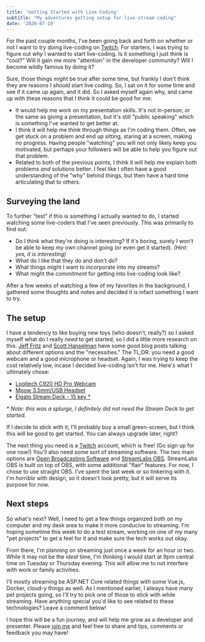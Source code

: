 ```yaml
---
title: 'Getting Started with Live Coding'
subtitle: "My adventures getting setup for live-stream coding"
date: '2020-07-19'
---
```


For the past couple months, I've been going back and forth on whether or not I
want to try doing live-coding on [Twitch](https://twitch.tv/m2devdotnet). For
starters, I was trying to figure out _why_ I wanted to start live-coding. Is
it something I just think is "cool?" Will it gain me more "attention" in the
developer community? Will I become wildly famous by doing it?

Sure, those things _might_ be true after some time, but frankly I don't think they are reasons
I _should_ start live coding. So, I sat on it for some time and see if it
came up again, and it did. So I asked myself again why, and came up with these reasons
that I think it could be good for me:

- It would help me work on my presentation skills. It's not in-person, or the same
as giving a presentation, but it's still "public speaking" which is something
I've wanted to get better at.
- I think it will help me think through things as I'm coding them. Often, we get
stuck on a problem and end up sitting, staring at a screen, making no progress.
Having people "watching" you will not only likely keep you motivated, but perhaps
your followers will be able to help you figure out that problem.
- Related to both of the previous points, I think it will help me explain both
problems _and_ solutions better. I feel like I often have a good understanding
of the "why" behind things, but then have a hard time articulating that to others.

## Surveying the land

To further "test" if this is something I actually wanted to do, I started watching
some live-coders that I've seen previously. This was primarily to find out:

- Do I think what they're doing is interesting? If it's boring, surely I won't be
able to keep my own channel going (or even get it started). _(Hint: yes, it is interesting)_
- What do I like that they do and don't do?
- What things might I want to incorporate into my streams?
- What might the _commitment_ for getting into live-coding look like?

After a few weeks of watching a few of my favorites in
the background, I gathered some thoughts and notes and decided it is infact something
I want to try.

## The setup

I have a tendency to like buying new toys (who doesn't, really?) so I asked
myself what do I really _need_ to get started, so I did a little more
research on this. [Jeff Fritz](https://jeffreyfritz.com/2017/12/live-streaming-101-my-setup/)
and [Scott Hanselman](https://www.hanselman.com/blog/GoodBetterBestCreatingTheUltimateRemoteWorkerWebcamSetupOnABudget.aspx)
have some good blog posts talking about different options and the "necessities."
The TL;DR: you need a good webcam and a good microphone or headset. Again, I
was trying to keep the cost relatively low, incase I decided live-coding isn't
for me. Here's what I ultimately chose:

- [Logitech C920 HD Pro Webcam](https://www.amazon.com/gp/product/B00829D0GM)
- [Mpow 3.5mm/USB Headset](https://www.amazon.com/gp/product/B082HCX5X5)
- [Elgato Stream Deck - 15 key *](https://www.amazon.com/gp/product/B06XKNZT1P)

_* Note: this was a splurge, I definitely did not need the Stream Deck to get started._

If I decide to stick with it, I'll probably buy a small green-screen, but I think
this will be good to get started. You can always upgrade later, right?

The next thing you need is a [Twitch](https://twitch.tv) account, which is free!
(Go sign up for one now!) You'll also need some sort of streaming software. The
two main options are [Open Broadcasting Software](https://obsproject.com/) and [StreamLabs OBS](https://streamlabs.com/streamlabs-obs).
StreamLabs OBS is built on top of OBS, with some additional "flair" features.
For now, I chose to use straight OBS. I've spent the last week or so tinkering
with it. I'm _horrible_ with design, so it doesn't look pretty, but it will
serve its purpose for now.

## Next steps

So what's next? Well, I need to get a few things organized both on my computer
and my desk area to make it more conducive to streaming. I'm hoping sometime
this week to do a test stream, working on one of my many "pet projects" to get
a feel for it and make sure the tech works out okay.

From there, I'm planning on streaming just once a week for an hour or two. While
it may not be the _ideal_ time, I'm thinking I would start at 9pm central time
on Tuesday or Thursday evening. This will allow me to not interfere with work
or family activities.

I'll mostly streaming be ASP.NET Core related things
with some Vue.js, Docker, cloud-y things as well. As I mentioned earlier, I always
have many pet projects going, so I'll try to pick one of those to stick with while
streaming. Have anything special you'd like to see related to these technologies?
Leave a comment below!

I hope this will be a fun journey, and will help me grow as a developer and
presenter. Please [join me](https://twitch.tv/m2devdotnet) and feel free to
share and tips, comments or feedback you may have!
